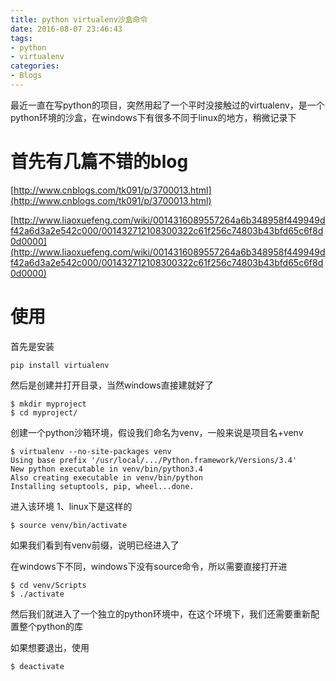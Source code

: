 ```yaml
---
title: python virtualenv沙盒命令
date: 2016-08-07 23:46:43
tags:
- python
- virtualenv
categories:
- Blogs
---
```

最近一直在写python的项目，突然用起了一个平时没接触过的virtualenv，是一个python环境的沙盒，在windows下有很多不同于linux的地方，稍微记录下

<!--more-->

# 首先有几篇不错的blog #

[http://www.cnblogs.com/tk091/p/3700013.html](http://www.cnblogs.com/tk091/p/3700013.html)

[http://www.liaoxuefeng.com/wiki/0014316089557264a6b348958f449949df42a6d3a2e542c000/001432712108300322c61f256c74803b43bfd65c6f8d0d0000](http://www.liaoxuefeng.com/wiki/0014316089557264a6b348958f449949df42a6d3a2e542c000/001432712108300322c61f256c74803b43bfd65c6f8d0d0000)

# 使用 #

首先是安装
```
pip install virtualenv
```

然后是创建并打开目录，当然windows直接建就好了
```
$ mkdir myproject
$ cd myproject/
```

创建一个python沙箱环境，假设我们命名为venv，一般来说是项目名+venv
```
$ virtualenv --no-site-packages venv
Using base prefix '/usr/local/.../Python.framework/Versions/3.4'
New python executable in venv/bin/python3.4
Also creating executable in venv/bin/python
Installing setuptools, pip, wheel...done.
```

进入该环境
1、linux下是这样的
```
$ source venv/bin/activate
```
如果我们看到有venv前缀，说明已经进入了

在windows下不同，windows下没有source命令，所以需要直接打开进

```
$ cd venv/Scripts
$ ./activate
```

然后我们就进入了一个独立的python环境中，在这个环境下，我们还需要重新配置整个python的库

如果想要退出，使用
```
$ deactivate 
```
